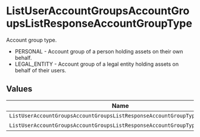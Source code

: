 # ListUserAccountGroupsAccountGroupsListResponseAccountGroupType

Account group type.
* PERSONAL - Account group of a person holding assets on their own behalf.
* LEGAL_ENTITY - Account group of a legal entity holding assets on behalf of their users.


## Values

| Name                                                                        | Value                                                                       |
| --------------------------------------------------------------------------- | --------------------------------------------------------------------------- |
| `ListUserAccountGroupsAccountGroupsListResponseAccountGroupTypePersonal`    | PERSONAL                                                                    |
| `ListUserAccountGroupsAccountGroupsListResponseAccountGroupTypeLegalEntity` | LEGAL_ENTITY                                                                |
